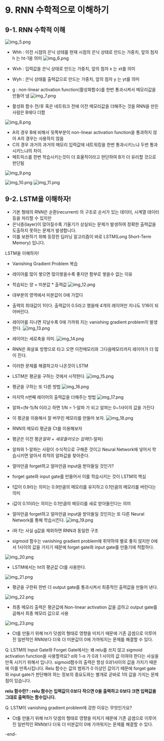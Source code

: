 # 9. RNN 수학적으로 이해하기

## 9-1. RNN 수학적 이해

![img_5.png](img_5.png)

- Whh : 이전 시점의 은닉 상태를 현재 시점의 은닉 상태로 만드는 가중치, 앞의 첨자 h 는 ht-1을 의미
![img_6.png](img_6.png)

- Wxh : 입력값을 은닉 상태로 만드는 가중치, 앞의 첨자 x 는 xt를 의미
- Wyh : 은닉 상태를 출력값으로 만드는 가중치, 앞의 첨자 y 는 yt를 의미
- g : non-linear activation function(활성화함수)를 한번 통과시켜서 메모리값을 만들어 냄
![img_7.png](img_7.png)
- 활성화 함수 전/후 혹은 네트워크 전에 이전 메모리값을 더해주는 것을 RNN을 만든 사람은 B에다 더함

![img_8.png](img_8.png)
- A의 경우 B에 비해서 뒷쪽부분이 non-linear activation function을 통과하지 않아 A의 경우는 사용하지 않음
- C의 경우 과거의 과거의 메모리 입력값에 네트워킹을 한번 통과시키느냐 두번 통과시키느냐의 차이. 
- 메트릭스를 한번 학습시키는것이 더 효율적이라고 판단하여 B가 더 유리할 것으로 판단됨

![img_9.png](img_9.png)

![img_10.png](img_10.png)
![img_11.png](img_11.png)

## 9-2. LSTM을 이해하자!
- 기본 형태의 RNN은 순환(recurrent) 의 구조로 순서가 있는 데이터, 시계열 데이터 등을 처리할 수 있지만
- 은닉층(layer)이 많아질수록 기울기가 상실되는 문제가 발생하여 정확한 출력값을 도출하지 못하는 문제가 발생합니다.
- 이를 보완하기 위해 등장한 딥러닝 알고리즘이 바로 LSTM(Long Short-Term Memory) 입니다.

LSTM을 이해하자!
- Vanishing Gradient Problem 복습
- 레이어를 많이 쌓으면 많이쌓을수록 좋지만 함부로 쌓을수 없는 이유
- 학습되는 양 = 미분값 * 출력값
![img_12.png](img_12.png)
- 대부분의 영역에서 미분값이 0에 가깝다
- 출력의 최대값이 1이다. 출력값이 0.5라고 했을때 4개의 레이어만 지나도 1/16이 되어버린다.
- 레이어를 지나면 지날수록 0에 가까워 지는 vanishing gradient problem이 발생한다.
![img_13.png](img_13.png)
- 레이어는 세로축을 의미. 
![img_14.png](img_14.png)
- RNN은 화살표 방향으로 타고 오면 이전메모리와 그다음메모리까지 레이어가 더 많이 진다.
- 이러한 문제를 해결하고자 나온것이 LSTM
- LSTM은 평균을 구하는 것에서 시작한다.
![img_15.png](img_15.png)
- 평균을 구하는 또 다른 방법
![img_16.png](img_16.png)
- 마지막 n번째 레이어의 출력값을 더해주는 방법
![img_17.png](img_17.png)
- 알파=(N-1)/N 이라고 하면 1/N = 1-알파 가 되고 알파는 0~1사이의 값을 가진다
- 이 평균을 이용해서 잘 버무린 메모리를 만들어 보자.
![img_18.png](img_18.png)
- RNN의 메모리 평균을 Ct를 이용해보자
- 평균은 이전 평균*알파 + 새로들어오는 입력*(1-알파)
- 알파와 1-알파는 사람이 수식적으로 구해준 것이고 Neural Network에 넣어서 학습시키면 알아서 최적의 알파값을 찾아준다.

- 얼마만큼 forget하고 얼마만큼 input을 받아들일 것인가?
- forget gate와 input gate를 만들어서 이를 학습시키는 것이 LSTM의 핵심
- f값이 0.9라는 의미는 0.9만큼의 메모리를 유지하고 0.1만큼의 메모리를 버린다는 의미
- i값이 0.1이라는 의미는 0.1만큼의 메모리를 새로 받아들인다는 의미
- 얼마만큼 forget하고 얼마만큼 input을 받아들일 것인지는 또 다른 Neural Network를 통해 학습시킨다.
![img_19.png](img_19.png)
- i와 f는 사실 g값을 제외하면 RNN과 동일한 구조
- sigmoid 함수는 vanishing gradient problem에 취약하여 별로 좋지 않지만 0에서 1사이의 값을 가지기 때문에 forget gate와 input gate를 만들기에 적합하다.  

![img_20.png](img_20.png)  

- LSTM에서는 ht의 평균값 Ct를 사용한다.  

![img_21.png](img_21.png)  

- 평균을 구한뒤 한번 더 output gate를 통과시켜서 최종적인 출력값을 만들어 낸다.  

![img_22.png](img_22.png)  

- 최종 메모리 출력은 평균값에 Non-linear activation 값을 곱하고 output gate를 곱해서 최종 메모리 값으로 사용

![img_23.png](img_23.png)  

- Ct를 만들기 위해 ht가 덧셈의 형태로 영향을 미치기 때문에 기존 곱셈으로 이루어진 일반적인 RNN보다 더욱 더 미분값이 0에 가까워지는 문제를 해결할 수 있다.

Q. LSTM의 Input Gate와 Forget Gate에서는 왜 relu를 쓰지 않고 sigmoid activation function을 사용할까요?
α와 1-α 가 0과 1 사이의 값 이여야 한다는 사실을 만족 시키기 위해서 입니다. sigmoid함수의 출력은 항상 0과1사이의 값을 가지기 때문에 이를 만족시킵니다.
Relu 함수는 값의 범위가 0 이상인 값이기 때문에 forget gate와 input gate가 판단해야 하는 정보의 중요도와는 별개로 곧바로 1의 값을 가지는 문제점이 있습니다.  

**relu 함수란? : relu 함수는 입력값이 0보다 작으면 0을 출력하고 0보다 크면 입력값을 그대로 출력하는 함수입니다.**

Q. LSTM이 vanishing gradient problem에 강한 이유는 무엇인가요?
- Ct를 만들기 위해 ht가 덧셈의 형태로 영향을 미치기 때문에 기존 곱셈으로 이루어진 일반적인 RNN보다 더욱 더 미분값이 0에 가까워지는 문제를 해결할 수 있다.

-end-

